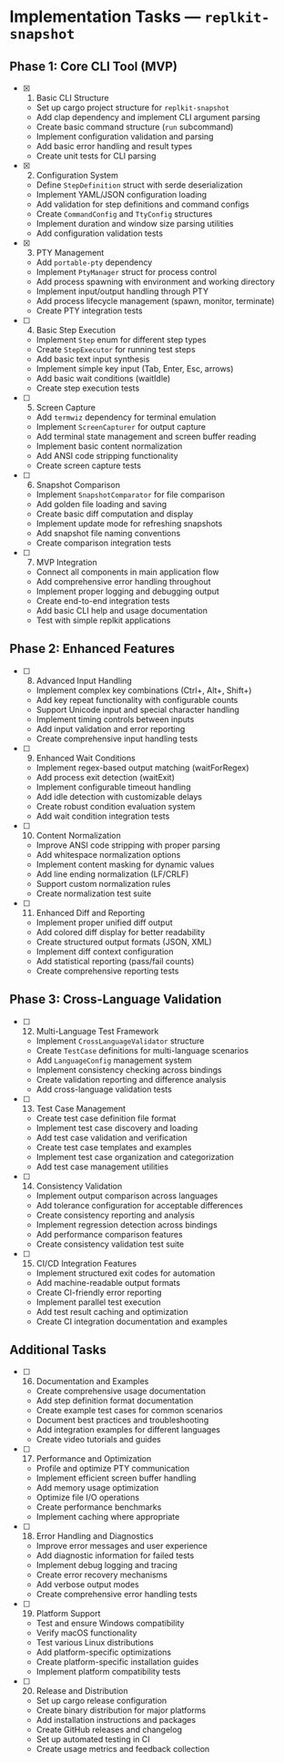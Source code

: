 # Implementation Tasks — `replkit-snapshot`

## Phase 1: Core CLI Tool (MVP)

- [x] 1. Basic CLI Structure
  - Set up cargo project structure for `replkit-snapshot`
  - Add clap dependency and implement CLI argument parsing
  - Create basic command structure (`run` subcommand)
  - Implement configuration validation and parsing
  - Add basic error handling and result types
  - Create unit tests for CLI parsing

- [x] 2. Configuration System
  - Define `StepDefinition` struct with serde deserialization
  - Implement YAML/JSON configuration loading
  - Add validation for step definitions and command configs
  - Create `CommandConfig` and `TtyConfig` structures
  - Implement duration and window size parsing utilities
  - Add configuration validation tests

- [x] 3. PTY Management
  - Add `portable-pty` dependency
  - Implement `PtyManager` struct for process control
  - Add process spawning with environment and working directory
  - Implement input/output handling through PTY
  - Add process lifecycle management (spawn, monitor, terminate)
  - Create PTY integration tests

- [ ] 4. Basic Step Execution
  - Implement `Step` enum for different step types
  - Create `StepExecutor` for running test steps
  - Add basic text input synthesis
  - Implement simple key input (Tab, Enter, Esc, arrows)
  - Add basic wait conditions (waitIdle)
  - Create step execution tests

- [ ] 5. Screen Capture
  - Add `termwiz` dependency for terminal emulation
  - Implement `ScreenCapturer` for output capture
  - Add terminal state management and screen buffer reading
  - Implement basic content normalization
  - Add ANSI code stripping functionality
  - Create screen capture tests

- [ ] 6. Snapshot Comparison
  - Implement `SnapshotComparator` for file comparison
  - Add golden file loading and saving
  - Create basic diff computation and display
  - Implement update mode for refreshing snapshots
  - Add snapshot file naming conventions
  - Create comparison integration tests

- [ ] 7. MVP Integration
  - Connect all components in main application flow
  - Add comprehensive error handling throughout
  - Implement proper logging and debugging output
  - Create end-to-end integration tests
  - Add basic CLI help and usage documentation
  - Test with simple replkit applications

## Phase 2: Enhanced Features

- [ ] 8. Advanced Input Handling
  - Implement complex key combinations (Ctrl+, Alt+, Shift+)
  - Add key repeat functionality with configurable counts
  - Support Unicode input and special character handling
  - Implement timing controls between inputs
  - Add input validation and error reporting
  - Create comprehensive input handling tests

- [ ] 9. Enhanced Wait Conditions
  - Implement regex-based output matching (waitForRegex)
  - Add process exit detection (waitExit)
  - Implement configurable timeout handling
  - Add idle detection with customizable delays
  - Create robust condition evaluation system
  - Add wait condition integration tests

- [ ] 10. Content Normalization
  - Improve ANSI code stripping with proper parsing
  - Add whitespace normalization options
  - Implement content masking for dynamic values
  - Add line ending normalization (LF/CRLF)
  - Support custom normalization rules
  - Create normalization test suite

- [ ] 11. Enhanced Diff and Reporting
  - Implement proper unified diff output
  - Add colored diff display for better readability
  - Create structured output formats (JSON, XML)
  - Implement diff context configuration
  - Add statistical reporting (pass/fail counts)
  - Create comprehensive reporting tests

## Phase 3: Cross-Language Validation

- [ ] 12. Multi-Language Test Framework
  - Implement `CrossLanguageValidator` structure
  - Create `TestCase` definitions for multi-language scenarios
  - Add `LanguageConfig` management system
  - Implement consistency checking across bindings
  - Create validation reporting and difference analysis
  - Add cross-language validation tests

- [ ] 13. Test Case Management
  - Create test case definition file format
  - Implement test case discovery and loading
  - Add test case validation and verification
  - Create test case templates and examples
  - Implement test case organization and categorization
  - Add test case management utilities

- [ ] 14. Consistency Validation
  - Implement output comparison across languages
  - Add tolerance configuration for acceptable differences
  - Create consistency reporting and analysis
  - Implement regression detection across bindings
  - Add performance comparison features
  - Create consistency validation test suite

- [ ] 15. CI/CD Integration Features
  - Implement structured exit codes for automation
  - Add machine-readable output formats
  - Create CI-friendly error reporting
  - Implement parallel test execution
  - Add test result caching and optimization
  - Create CI integration documentation and examples

## Additional Tasks

- [ ] 16. Documentation and Examples
  - Create comprehensive usage documentation
  - Add step definition format documentation
  - Create example test cases for common scenarios
  - Document best practices and troubleshooting
  - Add integration examples for different languages
  - Create video tutorials and guides

- [ ] 17. Performance and Optimization
  - Profile and optimize PTY communication
  - Implement efficient screen buffer handling
  - Add memory usage optimization
  - Optimize file I/O operations
  - Create performance benchmarks
  - Implement caching where appropriate

- [ ] 18. Error Handling and Diagnostics
  - Improve error messages and user experience
  - Add diagnostic information for failed tests
  - Implement debug logging and tracing
  - Create error recovery mechanisms
  - Add verbose output modes
  - Create comprehensive error handling tests

- [ ] 19. Platform Support
  - Test and ensure Windows compatibility
  - Verify macOS functionality
  - Test various Linux distributions
  - Add platform-specific optimizations
  - Create platform-specific installation guides
  - Implement platform compatibility tests

- [ ] 20. Release and Distribution
  - Set up cargo release configuration
  - Create binary distribution for major platforms
  - Add installation instructions and packages
  - Create GitHub releases and changelog
  - Set up automated testing in CI
  - Create usage metrics and feedback collection
